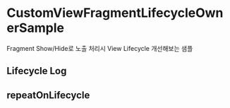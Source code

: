 # CustomViewFragmentLifecycleOwnerSample

Fragment Show/Hide로 노출 처리시 View Lifecycle 개선해보는 샘플

## Lifecycle Log

## repeatOnLifecycle
